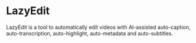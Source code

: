 # LazyEdit
LazyEdit is a tool to automatically edit videos with AI-assisted auto-caption, auto-transcription, auto-highlight, auto-metadata and auto-subtitles. 
